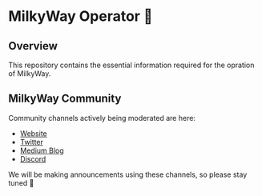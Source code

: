 # MilkyWay Operator 🥛

## Overview

This repository contains the essential information required for the opration of MilkyWay. 

## MilkyWay Community

Community channels actively being moderated are here:

- [Website](https://www.milkyway.zone/)
- [Twitter](https://twitter.com/milky_way_zone)
- [Medium Blog](https://medium.com/milkyway-zone)
- [Discord](https://discord.com/invite/4ywmNE3tqq)

We will be making announcements using these channels, so please stay tuned 🚀
